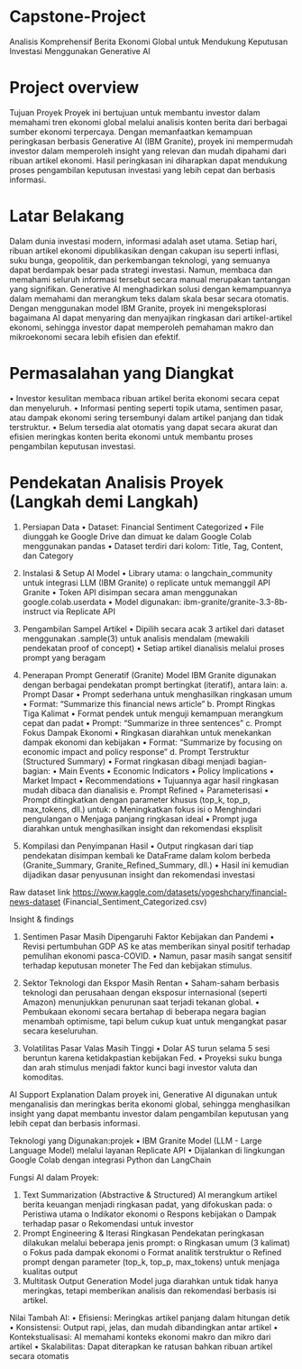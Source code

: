 # Capstone-Project
Analisis Komprehensif Berita Ekonomi Global untuk Mendukung Keputusan Investasi Menggunakan Generative AI

# Project overview
Tujuan Proyek
Proyek ini bertujuan untuk membantu investor dalam memahami tren ekonomi global melalui analisis konten berita dari berbagai sumber ekonomi terpercaya. Dengan memanfaatkan kemampuan peringkasan berbasis Generative AI (IBM Granite), proyek ini mempermudah investor dalam memperoleh insight yang relevan dan mudah dipahami dari ribuan artikel ekonomi. Hasil peringkasan ini diharapkan dapat mendukung proses pengambilan keputusan investasi yang lebih cepat dan berbasis informasi.

# Latar Belakang
Dalam dunia investasi modern, informasi adalah aset utama. Setiap hari, ribuan artikel ekonomi dipublikasikan dengan cakupan isu seperti inflasi, suku bunga, geopolitik, dan perkembangan teknologi, yang semuanya dapat berdampak besar pada strategi investasi. Namun, membaca dan memahami seluruh informasi tersebut secara manual merupakan tantangan yang signifikan.
Generative AI menghadirkan solusi dengan kemampuannya dalam memahami dan merangkum teks dalam skala besar secara otomatis. Dengan menggunakan model IBM Granite, proyek ini mengeksplorasi bagaimana AI dapat menyaring dan menyajikan ringkasan dari artikel-artikel ekonomi, sehingga investor dapat memperoleh pemahaman makro dan mikroekonomi secara lebih efisien dan efektif.

# Permasalahan yang Diangkat
•	Investor kesulitan membaca ribuan artikel berita ekonomi secara cepat dan menyeluruh.
•	Informasi penting seperti topik utama, sentimen pasar, atau dampak ekonomi sering tersembunyi dalam artikel panjang dan tidak terstruktur.
•	Belum tersedia alat otomatis yang dapat secara akurat dan efisien meringkas konten berita ekonomi untuk membantu proses pengambilan keputusan investasi.

# Pendekatan Analisis Proyek (Langkah demi Langkah)
1. Persiapan Data
    •	Dataset: Financial Sentiment Categorized
    •	File diunggah ke Google Drive dan dimuat ke dalam Google Colab menggunakan pandas
    •	Dataset terdiri dari kolom: Title, Tag, Content, dan Category

2. Instalasi & Setup AI Model
    •	Library utama:
      o	langchain_community untuk integrasi LLM (IBM Granite)
      o	replicate untuk memanggil API Granite
    •	Token API disimpan secara aman menggunakan google.colab.userdata
    •	Model digunakan: ibm-granite/granite-3.3-8b-instruct via Replicate API

3. Pengambilan Sampel Artikel
    •	Dipilih secara acak 3 artikel dari dataset menggunakan .sample(3) untuk analisis mendalam (mewakili pendekatan proof of concept)
    •	Setiap artikel dianalisis melalui proses prompt yang beragam

4. Penerapan Prompt Generatif (Granite)
   Model IBM Granite digunakan dengan berbagai pendekatan prompt bertingkat (iteratif), antara lain:
   a. Prompt Dasar
      •	Prompt sederhana untuk menghasilkan ringkasan umum
      •	Format: “Summarize this financial news article”
   b. Prompt Ringkas Tiga Kalimat
      •	Format pendek untuk menguji kemampuan merangkum cepat dan padat
      •	Prompt: “Summarize in three sentences”
   c. Prompt Fokus Dampak Ekonomi
      •	Ringkasan diarahkan untuk menekankan dampak ekonomi dan kebijakan
      •	Format: “Summarize by focusing on economic impact and policy response”
   d. Prompt Terstruktur (Structured Summary)
      •	Format ringkasan dibagi menjadi bagian-bagian:
      • Main Events
      • Economic Indicators
      • Policy Implications
      • Market Impact
      • Recommendations
      •	Tujuannya agar hasil ringkasan mudah dibaca dan dianalisis
   e. Prompt Refined + Parameterisasi
      •	Prompt ditingkatkan dengan parameter khusus (top_k, top_p, max_tokens, dll.) untuk:
        o	Meningkatkan fokus isi
        o	Menghindari pengulangan
        o	Menjaga panjang ringkasan ideal
      •	Prompt juga diarahkan untuk menghasilkan insight dan rekomendasi eksplisit
5. Kompilasi dan Penyimpanan Hasil
    •	Output ringkasan dari tiap pendekatan disimpan kembali ke DataFrame dalam kolom berbeda (Granite_Summary, Granite_Refined_Summary, dll.)
    •	Hasil ini kemudian dijadikan dasar penyusunan insight dan rekomendasi investasi


Raw dataset link
https://www.kaggle.com/datasets/yogeshchary/financial-news-dataset (Financial_Sentiment_Categorized.csv)

Insight & findings
1. Sentimen Pasar Masih Dipengaruhi Faktor Kebijakan dan Pandemi
  •	Revisi pertumbuhan GDP AS ke atas memberikan sinyal positif terhadap pemulihan ekonomi pasca-COVID.
  •	Namun, pasar masih sangat sensitif terhadap keputusan moneter The Fed dan kebijakan stimulus.

2. Sektor Teknologi dan Ekspor Masih Rentan
  •	Saham-saham berbasis teknologi dan perusahaan dengan eksposur internasional (seperti Amazon) menunjukkan penurunan saat terjadi tekanan global.
  •	Pembukaan ekonomi secara bertahap di beberapa negara bagian menambah optimisme, tapi belum cukup kuat untuk mengangkat pasar secara keseluruhan.

3. Volatilitas Pasar Valas Masih Tinggi
  •	Dolar AS turun selama 5 sesi beruntun karena ketidakpastian kebijakan Fed.
  •	Proyeksi suku bunga dan arah stimulus menjadi faktor kunci bagi investor valuta dan komoditas.

AI Support Explanation
Dalam proyek ini, Generative AI digunakan untuk menganalisis dan meringkas berita ekonomi global, sehingga menghasilkan insight yang dapat membantu investor dalam pengambilan keputusan yang lebih cepat dan berbasis informasi.

Teknologi yang Digunakan:projek
•	IBM Granite Model (LLM - Large Language Model) melalui layanan Replicate API
•	Dijalankan di lingkungan Google Colab dengan integrasi Python dan LangChain

Fungsi AI dalam Proyek:
1.	Text Summarization (Abstractive & Structured)
AI merangkum artikel berita keuangan menjadi ringkasan padat, yang difokuskan pada:
  o	Peristiwa utama
  o	Indikator ekonomi
  o	Respons kebijakan
  o	Dampak terhadap pasar
  o	Rekomendasi untuk investor
2.	Prompt Engineering & Iterasi Ringkasan
Pendekatan peringkasan dilakukan melalui beberapa jenis prompt:
  o	Ringkasan umum (3 kalimat)
  o	Fokus pada dampak ekonomi
  o	Format analitik terstruktur
  o	Refined prompt dengan parameter (top_k, top_p, max_tokens) untuk menjaga kualitas output
3.	Multitask Output Generation
Model juga diarahkan untuk tidak hanya meringkas, tetapi memberikan analisis dan rekomendasi berbasis isi artikel.

Nilai Tambah AI:
•	Efisiensi: Meringkas artikel panjang dalam hitungan detik
•	Konsistensi: Output rapi, jelas, dan mudah dibandingkan antar artikel
•	Kontekstualisasi: AI memahami konteks ekonomi makro dan mikro dari artikel
•	Skalabilitas: Dapat diterapkan ke ratusan bahkan ribuan artikel secara otomatis
